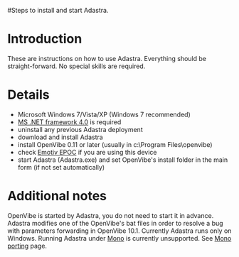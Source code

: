 #Steps to install and start Adastra.

# Introduction #

These are instructions on how to use Adastra. Everything should be straight-forward. No special skills are required.

# Details #
  * Microsoft Windows 7/Vista/XP (Windows 7 recommended)
  * [MS .NET framework 4.0](http://www.microsoft.com/net/download.aspx) is required
  * uninstall any previous Adastra deployment
  * download and install Adastra
  * install OpenVibe 0.11 or later (usually in c:\Program Files\openvibe)
  * check [Emotiv EPOC](EmotivEPOCH.md) if you are using this device
  * start Adastra (Adastra.exe) and set OpenVibe's install folder in the main form (if not set automatically)

# Additional notes #
OpenVibe is started by Adastra, you do not need to start it in advance. Adastra modifies one of the OpenVibe's bat files in order to resolve a bug with parameters forwarding in OpenVibe 10.1. Currently Adastra runs only on Windows. Running Adastra under [Mono](http://www.mono-project.com) is currently unsupported. See [Mono porting](MonoPorting.md) page.